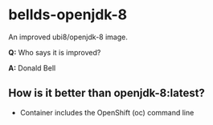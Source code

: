 # bellds-openjdk-8
An improved ubi8/openjdk-8 image.

**Q:** Who says it is improved?

**A:** Donald Bell

## How is it better than openjdk-8:latest?
- Container includes the OpenShift (oc) command line
